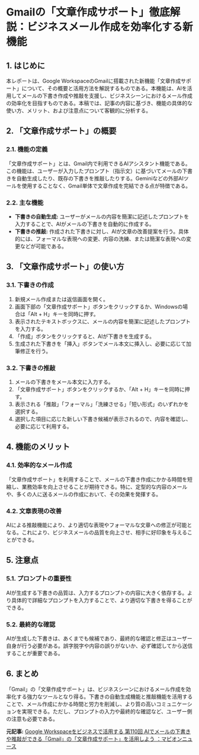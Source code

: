 # Gmailの「文章作成サポート」徹底解説：ビジネスメール作成を効率化する新機能

## 1. はじめに

本レポートは、Google WorkspaceのGmailに搭載された新機能「文章作成サポート」について、その概要と活用方法を解説するものである。本機能は、AIを活用してメールの下書き作成や推敲を支援し、ビジネスシーンにおけるメール作成の効率化を目指すものである。本稿では、記事の内容に基づき、機能の具体的な使い方、メリット、および注意点について客観的に分析する。

## 2. 「文章作成サポート」の概要

### 2.1. 機能の定義

「文章作成サポート」とは、Gmail内で利用できるAIアシスタント機能である。この機能は、ユーザーが入力したプロンプト（指示文）に基づいてメールの下書きを自動生成したり、既存の下書きを推敲したりする。Geminiなどの外部AIツールを使用することなく、Gmail単体で文章作成を完結できる点が特徴である。

### 2.2. 主な機能

* **下書きの自動生成:** ユーザーがメールの内容を簡潔に記述したプロンプトを入力することで、AIがメールの下書きを自動的に作成する。
* **下書きの推敲:** 作成された下書きに対し、AIが文章の改善提案を行う。具体的には、フォーマルな表現への変更、内容の洗練、または簡潔な表現への変更などが可能である。

## 3. 「文章作成サポート」の使い方

### 3.1. 下書きの作成

1. 新規メール作成または返信画面を開く。
2. 画面下部の「文章作成サポート」ボタンをクリックするか、Windowsの場合は「Alt + H」キーを同時に押す。
3. 表示されたテキストボックスに、メールの内容を簡潔に記述したプロンプトを入力する。
4. 「作成」ボタンをクリックすると、AIが下書きを生成する。
5. 生成された下書きを「挿入」ボタンでメール本文に挿入し、必要に応じて加筆修正を行う。

### 3.2. 下書きの推敲

1. メールの下書きをメール本文に入力する。
2. 「文章作成サポート」ボタンをクリックするか、「Alt + H」キーを同時に押す。
3. 表示される「推敲」「フォーマル」「洗練させる」「短い形式」のいずれかを選択する。
4. 選択した項目に応じた新しい下書き候補が表示されるので、内容を確認し、必要に応じて利用する。

## 4. 機能のメリット

### 4.1. 効率的なメール作成

「文章作成サポート」を利用することで、メールの下書き作成にかかる時間を短縮し、業務効率を向上させることが期待できる。特に、定型的な内容のメールや、多くの人に送るメールの作成において、その効果を発揮する。

### 4.2. 文章表現の改善

AIによる推敲機能により、より適切な表現やフォーマルな文章への修正が可能となる。これにより、ビジネスメールの品質を向上させ、相手に好印象を与えることができる。

## 5. 注意点

### 5.1. プロンプトの重要性

AIが生成する下書きの品質は、入力するプロンプトの内容に大きく依存する。より具体的で詳細なプロンプトを入力することで、より適切な下書きを得ることができる。

### 5.2. 最終的な確認

AIが生成した下書きは、あくまでも候補であり、最終的な確認と修正はユーザー自身が行う必要がある。誤字脱字や内容の誤りがないか、必ず確認してから送信することが重要である。

## 6. まとめ

「Gmail」の「文章作成サポート」は、ビジネスシーンにおけるメール作成を効率化する強力なツールとなり得る。下書きの自動生成機能と推敲機能を活用することで、メール作成にかかる時間と労力を削減し、より質の高いコミュニケーションを実現できる。ただし、プロンプトの入力や最終的な確認など、ユーザー側の注意も必要である。



**元記事:** [ Google Workspaceをビジネスで活用する 第110回 AIでメールの下書きや推敲ができる「Gmail」の「文章作成サポート」を活用しよう ：マピオンニュース](https://www.mapion.co.jp/news/column/cobs2937143-1-all/)